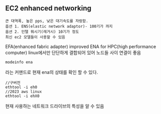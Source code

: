 
## EC2 enhanced networking 
	큰 대역폭, 높은 pps, 낮은 대기속도를 자랑함.
	옵션 1. ENS(elastic network adaptor)- 100기가 까지 
	옵션 2. 인텔 뭐시기(레거시) 10기가 정도
	최신 ec2 모델들이 사용할 수 있음 

EFA(enhanced fabric adapter)
	improved ENA for HPC(high performance computer) linux에서만
	단단하게 결합되어 있어 노드들 사이 연결이 좋음 


```
modeinfo ena
```
라는 커맨드로 현재 ena의 상태를 확인 할 수 있다.
```
//구버전
ethtool -i eh0 
//2023 aws linux
ethtool -i ehX0
```
현재 사용하는 네트워크 드라이브의 특성을 알 수 있음